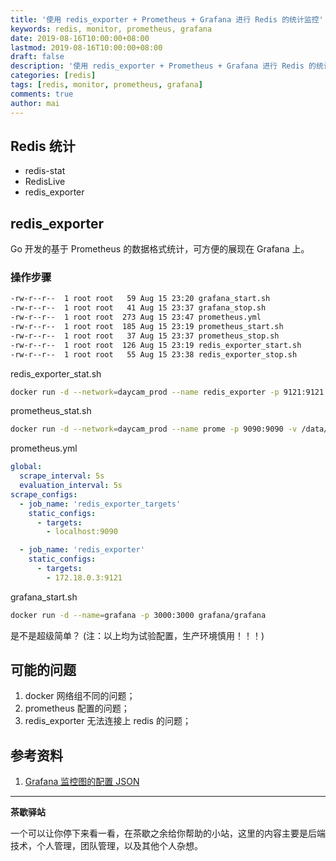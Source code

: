 ```yaml
---
title: '使用 redis_exporter + Prometheus + Grafana 进行 Redis 的统计监控'
keywords: redis, monitor, prometheus, grafana
date: 2019-08-16T10:00:00+08:00
lastmod: 2019-08-16T10:00:00+08:00
draft: false
description: '使用 redis_exporter + Prometheus + Grafana 进行 Redis 的统计监控'
categories: [redis]
tags: [redis, monitor, prometheus, grafana]
comments: true
author: mai
---
```


## Redis 统计

- redis-stat
- RedisLive
- redis_exporter

## redis_exporter

Go 开发的基于 Prometheus 的数据格式统计，可方便的展现在 Grafana 上。

### 操作步骤

```sh
-rw-r--r--  1 root root   59 Aug 15 23:20 grafana_start.sh
-rw-r--r--  1 root root   41 Aug 15 23:37 grafana_stop.sh
-rw-r--r--  1 root root  273 Aug 15 23:47 prometheus.yml
-rw-r--r--  1 root root  185 Aug 15 23:19 prometheus_start.sh
-rw-r--r--  1 root root   37 Aug 15 23:37 prometheus_stop.sh
-rw-r--r--  1 root root  126 Aug 15 23:19 redis_exporter_start.sh
-rw-r--r--  1 root root   55 Aug 15 23:38 redis_exporter_stop.sh
```

redis_exporter_stat.sh

```sh
docker run -d --network=daycam_prod --name redis_exporter -p 9121:9121 oliver006/redis_exporter --redis.addr=172.18.0.5:6379
```

prometheus_stat.sh

```sh
docker run -d --network=daycam_prod --name prome -p 9090:9090 -v /data/redis_monitor/prometheus.yml:/tmp/prometheus.yml quay.io/prometheus/prometheus --config.file=/tmp/prometheus.yml
```

prometheus.yml

```yaml
global:
  scrape_interval: 5s
  evaluation_interval: 5s
scrape_configs:
  - job_name: 'redis_exporter_targets'
    static_configs:
      - targets:
        - localhost:9090

  - job_name: 'redis_exporter'
    static_configs:
      - targets:
        - 172.18.0.3:9121
```

grafana_start.sh

```sh
docker run -d --name=grafana -p 3000:3000 grafana/grafana
```

是不是超级简单？
(注：以上均为试验配置，生产环境慎用！！！)

## 可能的问题

1. docker 网络组不同的问题；
2. prometheus 配置的问题；
3. redis_exporter 无法连接上 redis 的问题；

## 参考资料

1. [Grafana 监控图的配置 JSON](https://grafana.com/grafana/dashboards/763)

----

**茶歇驿站**

一个可以让你停下来看一看，在茶歇之余给你帮助的小站，这里的内容主要是后端技术，个人管理，团队管理，以及其他个人杂想。


